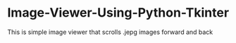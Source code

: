 # Image-Viewer-Using-Python-Tkinter
This is simple image viewer that scrolls .jepg images forward and back
